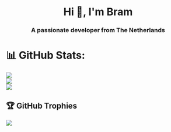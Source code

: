 <h1 align="center">Hi 👋, I'm Bram</h1>
<h3 align="center">A passionate developer from The Netherlands</h3>

# 📊 GitHub Stats:
![](https://github-readme-stats.vercel.app/api?username=bramsuurdje&theme=dark&hide_border=false&include_all_commits=true&count_private=true)<br/>
![](https://github-readme-streak-stats.herokuapp.com/?user=bramsuurdje&theme=dark&hide_border=false)<br/>
![](https://github-readme-stats.vercel.app/api/top-langs/?username=bramsuurdje&theme=dark&hide_border=false&include_all_commits=true&count_private=false&layout=compact)

## 🏆 GitHub Trophies
![](https://github-profile-trophy.vercel.app/?username=bramsuurdje&theme=radical&no-frame=false&no-bg=true&margin-w=4)
